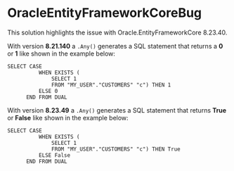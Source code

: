 # OracleEntityFrameworkCoreBug
This solution highlights the issue with Oracle.EntityFrameworkCore 8.23.40.

With version **8.21.140** a `.Any()` generates a SQL statement that returns a **0** or **1** like shown in the example below:

```
SELECT CASE
          WHEN EXISTS (
              SELECT 1
              FROM "MY_USER"."CUSTOMERS" "c") THEN 1
          ELSE 0
      END FROM DUAL
```

With version **8.23.49** a `.Any()` generates a SQL statement that returns **True** or **False** like shown in the example below:

```
SELECT CASE
          WHEN EXISTS (
              SELECT 1
              FROM "MY_USER"."CUSTOMERS" "c") THEN True
          ELSE False
      END FROM DUAL
```
